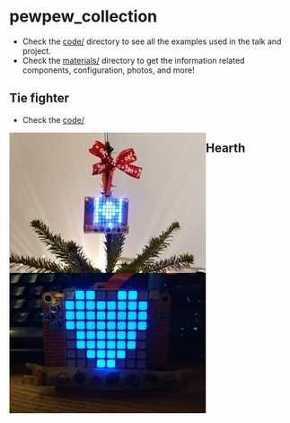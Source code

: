 # pewpew_collection

* Check the [code/](code/) directory to see all the examples used in the talk
  and project.
* Check the [materials/](materials/) directory to get the information related
  components, configuration, photos, and more!

## Tie fighter
 * Check the [code/](code/)
 
<img align="left" width="350" height="250" src="src/tie_fighter_img.png"/> <img align="left" width="350" height="250" src="src/hearth.jpg"/>

## Hearth
 




